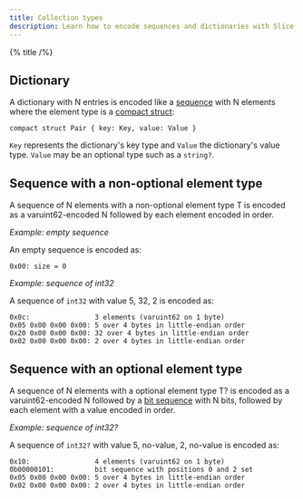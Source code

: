 ```yaml
---
title: Collection types
description: Learn how to encode sequences and dictionaries with Slice.
---
```


{% title /%}

## Dictionary

A dictionary with N entries is encoded like a [sequence](#sequence) with N elements where the element type is a
[compact struct](struct-slice2#compact-struct):
```slice
compact struct Pair { key: Key, value: Value }
```

`Key` represents the dictionary's key type and `Value` the dictionary's value type. `Value` may be an optional type
such as a `string?`.

## Sequence with a non-optional element type

A sequence of N elements with a non-optional element type T is encoded as a varuint62-encoded N followed by each element
encoded in order.

_Example: empty sequence_

An empty sequence is encoded as:
```
0x00: size = 0
```

_Example: sequence of int32_

A sequence of `int32` with value 5, 32, 2 is encoded as:
```
0x0c:                3 elements (varuint62 on 1 byte)
0x05 0x00 0x00 0x00: 5 over 4 bytes in little-endian order
0x20 0x00 0x00 0x00: 32 over 4 bytes in little-endian order
0x02 0x00 0x00 0x00: 2 over 4 bytes in little-endian order
```

## Sequence with an optional element type

A sequence of N elements with a optional element type T? is encoded as a varuint62-encoded N followed by a
[bit sequence](bit-sequence) with N bits, followed by each element with a value encoded in order.

_Example: sequence of int32?_

A sequence of `int32?` with value 5, no-value, 2, no-value is encoded as:
```
0x10:                4 elements (varuint62 on 1 byte)
0b00000101:          bit sequence with positions 0 and 2 set
0x05 0x00 0x00 0x00: 5 over 4 bytes in little-endian order
0x02 0x00 0x00 0x00: 2 over 4 bytes in little-endian order
```
